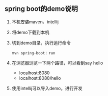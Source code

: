## spring boot的demo说明

1. 本机安装maven，intellij

2. 将demo下载到本机

3. 切到demo目录，执行运行命令

   ```shell
   mvn spring-boot：run
   ```

4. 在浏览器浏览一下两个路径，可以看到say hello

   - localhost:8080
   - localhost:8080/hello

5. 使用intellij可以导入demo，进行开发
